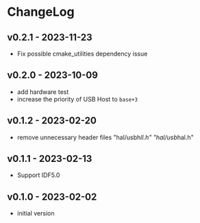 # ChangeLog

## v0.2.1 - 2023-11-23

* Fix possible cmake_utilities dependency issue

## v0.2.0 - 2023-10-09

* add hardware test
* increase the priority of USB Host to `base+3`

## v0.1.2 - 2023-02-20

* remove unnecessary header files "hal/usbh*ll.h" "hal/usb*hal.h"

## v0.1.1 - 2023-02-13

* Support IDF5.0

## v0.1.0 - 2023-02-02

* initial version

